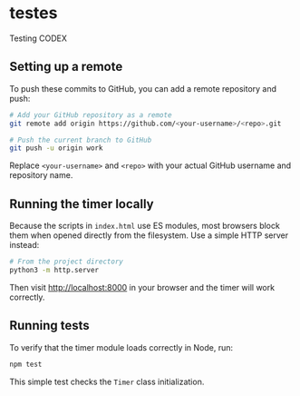 # testes
Testing CODEX

## Setting up a remote

To push these commits to GitHub, you can add a remote repository and push:

```bash
# Add your GitHub repository as a remote
git remote add origin https://github.com/<your-username>/<repo>.git

# Push the current branch to GitHub
git push -u origin work
```

Replace `<your-username>` and `<repo>` with your actual GitHub username and repository name.

## Running the timer locally

Because the scripts in `index.html` use ES modules, most browsers block them when opened directly from the filesystem. Use a simple HTTP server instead:

```bash
# From the project directory
python3 -m http.server
```

Then visit [http://localhost:8000](http://localhost:8000) in your browser and the timer will work correctly.

## Running tests

To verify that the timer module loads correctly in Node, run:

```bash
npm test
```

This simple test checks the `Timer` class initialization.
